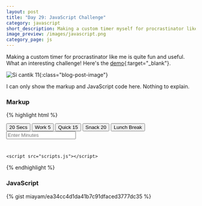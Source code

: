 ```yaml
---
layout: post
title: "Day 29: JavaScript Challenge"
category: javascript
short_description: Making a custom timer myself for procrastinator like me is quite fun and useful. What an interesting challenge!
image_preview: /images/javascript.png
category_page: js
---
```


Making a custom timer for procrastinator like me is quite fun and useful. What an interesting challenge!
Here's the [demo](/demo_day29){:target="_blank"}.

![Si cantik 11](https://i.imgur.com/nj0aPDN.jpg?1){:class="blog-post-image"}

I can only show the markup and JavaScript code here. Nothing to explain.

### Markup
{% highlight html %}
  <body>
    <div class="timer">
      <div class="timer__controls">
        <button data-time="20" class="timer__button">20 Secs</button>
        <button data-time="300" class="timer__button">Work 5</button>
        <button data-time="900" class="timer__button">Quick 15</button>
        <button data-time="1200" class="timer__button">Snack 20</button>
        <button data-time="3600" class="timer__button">Lunch Break</button>
        <form name="customForm" id="custom">
          <input type="text" name="minutes" placeholder="Enter Minutes">
        </form>
      </div>
      <div class="display">
        <h1 class="display__time-left"></h1>
        <p class="display__end-time"></p>
      </div>
    </div>

    <script src="scripts.js"></script>
  </body>
{% endhighlight %}

### JavaScript
{% gist miayam/ea34cc4d1da41b7c91dfaced3777dc35 %}
